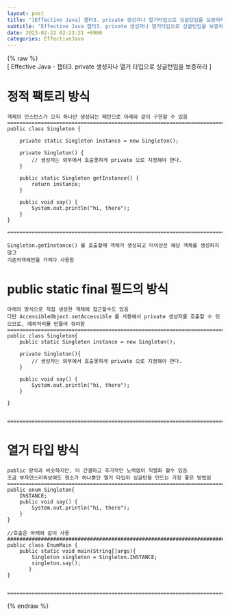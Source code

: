 ```yaml
---  
layout: post  
title: "[Effective Java] 챕터3. private 생성자나 열거타입으로 싱글턴임을 보증하라"  
subtitle: "Effective Java 챕터3. private 생성자나 열거타입으로 싱글턴임을 보증하라"  
date: 2023-02-22 02:23:21 +0900  
categories: EffectiveJava  
---  
```

{% raw %}  
[ Effective Java - 챕터3. private 생성자나 열거 타입으로 싱글턴임을 보증하라 ]  
  
  
# 정적 팩토리 방식  
	객제의 인스턴스가 오직 하나만 생성되는 패턴으로 아래와 같이 구현할 수 있음  
	=================================================================================================================  
	public class Singleton {  
  
		private static Singleton instance = new Singleton();  
		  
		private Singleton() {  
			// 생성자는 외부에서 호출못하게 private 으로 지정해야 한다.  
		}  
  
		public static Singleton getInstance() {  
			return instance;  
		}  
  
		public void say() {  
			System.out.println("hi, there");  
		}  
	}  
  
	=================================================================================================================  
  
	Singleton.getInstance() 를 호출할때 객체가 생성되고 더이상은 해당 객체를 생성하지 않고  
	기존의객체만을 가져다 사용함  
  
  
  
# public static final 필드의 방식  
	아래의 방식으로 직접 생성한 객체에 접근할수도 있음  
	다만 AccessibleObject.setAccessible 를 사용해서 private 생성자를 호출할 수 잇으므로, 예외처리를 만들어 줘야함  
	=================================================================================================================  
	public class Singleton{  
		public static Singleton instance = new Singleton();  
		  
		private Singleton(){  
			// 생성자는 외부에서 호출못하게 private 으로 지정해야 한다.  
		}  
  
		public void say() {  
			System.out.println("hi, there");  
		}  
	  
	}  
  
  
	=================================================================================================================  
  
  
# 열거 타입 방식  
	public 방식과 비슷하지만, 더 간결하고 추가적인 노력없이 직렬화 할수 있음  
	조금 부자연스러워보여도 원소가 하나뿐인 열거 타입이 싱글턴을 만드는 가장 좋은 방법임  
	=================================================================================================================  
	public enum Singleton{  
		INSTANCE;  
		public void say() {  
			System.out.println("hi, there");  
		}  
	}  
	  
	//호출은 아래와 같이 사용  
	#################################################################################################################  
	public class EnumMain {  
		public static void main(String[]args){  
			Singleton singleton = Singleton.INSTANCE;  
			singleton.say();  
		   }  
	}  
  
  
	=================================================================================================================  
{% endraw %}